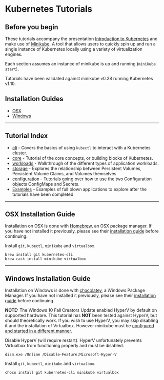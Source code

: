 # Kubernetes Tutorials

## Before you begin

These tutorials accompany the presentation [Introduction to Kubernetes](https://docs.google.com/presentation/d/1zrfVlE5r61ZNQrmXKx5gJmBcXnoa_WerHEnTxu5SMco/edit?usp=sharing) 
and make use of [Minikube](https://github.com/kubernetes/minikube). A tool that allows users to quickly spin up and
run a single instance of Kubernetes locally using a variety of virtualization engines.

Each section assumes an instance of minikube is up and running (`minikube start`).

Tutorials have been validated against minikube v0.28 running Kubernetes v1.10.

## Installation Guides
* [OSX](#osx-installation-guide)
* [Windows](#windows-installation-guide)


---

## Tutorial Index
* [cli](/cli/README.md) - Covers the basics of using `kubectl` to interact with a Kubernetes cluster.
* [core](/core/README.md) - Tutorial of the core concepts, or building blocks of Kubernetes.
* [workloads](/workloads/README.md) - Walkthrough of the different types of application workloads.
* [storage](/storage/README.md) - Explores the relationship between Persistent Volumes, Persistent Volume Claims,
and Volumes themselves.
* [configuration](/configuration/README.md) - Tutorials going over how to use the two Configuration objects
ConfigMaps and Secrets.
* [Examples](/examples/README.md) - Examples of full blown applications to explore after the tutorials have been
completed.

---

## OSX Installation Guide
Installation on OSX is done with [Homebrew](https://brew.sh/), an OSX package manager. If you have not installed it
previously, please see their [installation guide](https://brew.sh/) before continuing.

Install `git`, `kubectl`, `minikube` and `virtualbox`.
```
brew install git kubernetes-cli
brew cask install minikube virtualbox
````

---

## Windows Installation Guide

Installation on Windows is done with [chocolatey](https://chocolatey.org/), a Windows Package Manager. If you have not
installed it previously, please see their [installation guide](https://chocolatey.org/install) before continuing.

**NOTE:** The Windows 10 Fall Creators Update enabled HyperV by default on supported hardware. This tutorial has
**NOT** been tested against HyperV, but should theoretically work. If you wish to use HyperV, you may skip disabling
it and the installation of Virtualbox. However minikube must be
[configured and started in a different manner](https://github.com/kubernetes/minikube/blob/master/docs/drivers.md#hyperv-driver).

Disable HyperV (will require restart). HyperV unfortunately prevents Virtualbox from functioning properly and must
be disabled.
```
dism.exe /Online /Disable-Feature:Microsoft-Hyper-V
```

Install `git`, `kubectl`, `minikube` and `virtualbox`.
```
choco install git kubernetes-cli minikube virtualbox
```